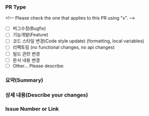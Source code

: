 ### PR Type
<!— Please check the one that applies to this PR using "x". —>

- [ ] 버그수정(Bugfix)
- [ ] 기능개발(Feature)
- [ ] 코드 스타일 변경(Code style update) (formatting, local variables)
- [ ] 리팩토링 (no functional changes, no api changes)
- [ ] 빌드 관련 변경
- [ ] 문서 내용 변경
- [ ] Other… Please describe:

### 요약(Summary)


### 상세 내용(Describe your changes)


### Issue Number or Link